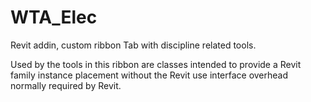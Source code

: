# WTA_Elec

Revit addin, custom ribbon Tab with discipline related tools.

Used by the tools in this ribbon are classes intended to provide a Revit family instance placement
without the Revit use interface overhead normally required by Revit.

